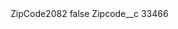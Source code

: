 <?xml version="1.0" encoding="UTF-8"?>
<CustomMetadata xmlns="http://soap.sforce.com/2006/04/metadata" xmlns:xsi="http://www.w3.org/2001/XMLSchema-instance" xmlns:xsd="http://www.w3.org/2001/XMLSchema">
    <label>ZipCode2082</label>
    <protected>false</protected>
    <values>
        <field>Zipcode__c</field>
        <value xsi:type="xsd:string">33466</value>
    </values>
</CustomMetadata>
